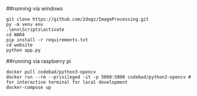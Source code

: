 ##running via windows
```console
git clone https://github.com/2dogz/ImageProcessing.git
py -m venv env
.\env\Scripts\activate
cd WAR4
pip install -r requirements.txt
cd website
python app.py
```

##running via raspberry pi
```console
docker pull codebad/python3-opencv
docker run --rm --privileged -it -p 5000:5000 codebad/python3-opencv # for interactive terminal for local development
docker-compose up
```
